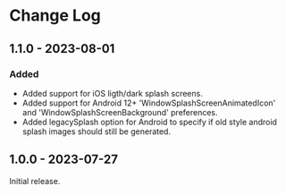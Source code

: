 # Change Log

## 1.1.0 - 2023-08-01

### Added

- Added support for iOS ligth/dark splash screens.
- Added support for Android 12+ 'WindowSplashScreenAnimatedIcon' and 'WindowSplashScreenBackground' preferences.
- Added legacySplash option for Android to specify if old style android splash images should still be generated.

## 1.0.0 - 2023-07-27

Initial release.
